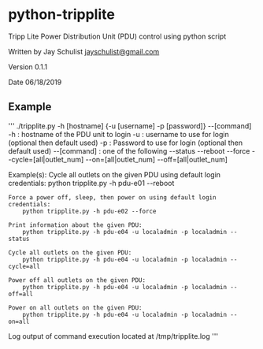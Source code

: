 # python-tripplite

Tripp Lite Power Distribution Unit (PDU) control using python script

Written by Jay Schulist <jayschulist@gmail.com>

Version 0.1.1

Date 06/18/2019


## Example
'''
./tripplite.py -h [hostname] {-u [username] -p [password]} --[command]
    -h : hostname of the PDU unit to login
    -u : username to use for login (optional then default used)
    -p : Password to use for login (optional then default used)
    --[command] : one of the following
        --status
        --reboot
        --force
        --cycle=[all|outlet_num]
        --on=[all|outlet_num]
        --off=[all|outlet_num]

Example(s):
    Cycle all outlets on the given PDU using default login credentials:
        python tripplite.py -h pdu-e01 --reboot

    Force a power off, sleep, then power on using default login credentials:
        python tripplite.py -h pdu-e02 --force

    Print information about the given PDU:
        python tripplite.py -h pdu-e04 -u localadmin -p localadmin --status

    Cycle all outlets on the given PDU:
        python tripplite.py -h pdu-e04 -u localadmin -p localadmin --cycle=all

    Power off all outlets on the given PDU:
        python tripplite.py -h pdu-e04 -u localadmin -p localadmin --off=all

    Power on all outlets on the given PDU:
        python tripplite.py -h pdu-e04 -u localadmin -p localadmin --on=all

Log output of command execution located at /tmp/tripplite.log
'''
